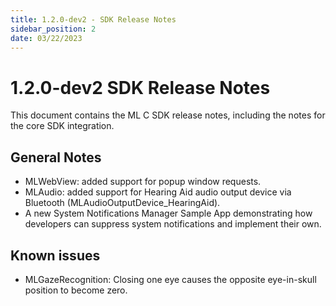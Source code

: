 ```yaml
---
title: 1.2.0-dev2 - SDK Release Notes
sidebar_position: 2
date: 03/22/2023
---
```


# 1.2.0-dev2 SDK Release Notes

This document contains the ML C SDK release notes, including the notes for the core SDK integration.

## General Notes

- MLWebView: added support for popup window requests.
- MLAudio: added support for Hearing Aid audio output device via Bluetooth (MLAudioOutputDevice_HearingAid).
- A new System Notifications Manager Sample App demonstrating how developers can suppress system notifications and implement their own.

## Known issues

- MLGazeRecognition: Closing one eye causes the opposite eye-in-skull position to become zero.
